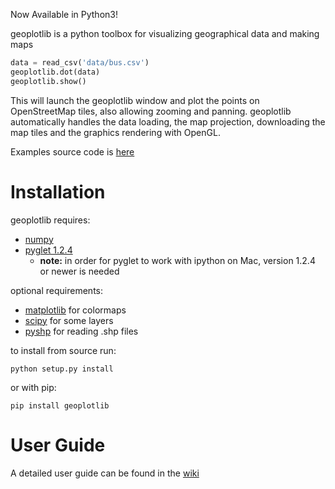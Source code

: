 Now Available in Python3!

geoplotlib is a python toolbox for visualizing geographical data and making maps

```python
data = read_csv('data/bus.csv')
geoplotlib.dot(data)
geoplotlib.show()
```

This will launch the geoplotlib window and plot the points on OpenStreetMap tiles, also allowing zooming and panning. geoplotlib automatically handles the data loading, the map projection, downloading the map tiles and the graphics rendering with OpenGL.

Examples source code is [here](https://github.com/andrea-cuttone/geoplotlib/tree/master/examples)

# Installation

geoplotlib requires:
* [numpy](http://www.numpy.org/)
* [pyglet 1.2.4](https://bitbucket.org/pyglet/pyglet/wiki/Download)
	* **note:** in order for pyglet to work with ipython on Mac, version 1.2.4 or newer is needed

optional requirements:
* [matplotlib](http://matplotlib.org/) for colormaps
* [scipy](http://www.scipy.org) for some layers
* [pyshp](https://github.com/GeospatialPython/pyshp) for reading .shp files

to install from source run:

```python setup.py install```

or with pip:

```pip install geoplotlib```

# User Guide
A detailed user guide can be found in the [wiki](https://github.com/andrea-cuttone/geoplotlib/wiki/User-Guide)
